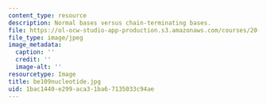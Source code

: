 ```yaml
---
content_type: resource
description: Normal bases versus chain-terminating bases.
file: https://ol-ocw-studio-app-production.s3.amazonaws.com/courses/20-109-laboratory-fundamentals-in-biological-engineering-fall-2007/1bac1440e299aca31ba67135033c94ae_be109nucleotide.jpg
file_type: image/jpeg
image_metadata:
  caption: ''
  credit: ''
  image-alt: ''
resourcetype: Image
title: be109nucleotide.jpg
uid: 1bac1440-e299-aca3-1ba6-7135033c94ae
---
```

